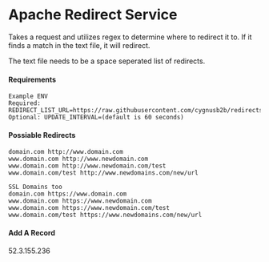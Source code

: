  Apache Redirect Service
========================
Takes a request and utilizes regex to determine where to redirect it to. If it finds a match in the text file, it will redirect. 

The text file needs to be a space seperated list of redirects.

#### Requirements
    Example ENV 
    Required: REDIRECT_LIST_URL=https://raw.githubusercontent.com/cygnusb2b/redirects/master/redirects.txt
    Optional: UPDATE_INTERVAL=(default is 60 seconds)

#### Possiable Redirects
    domain.com http://www.domain.com
    www.domain.com http://www.newdomain.com
    www.domain.com http://www.newdomain.com/test
    www.domain.com/test http://www.newdomains.com/new/url
    
    SSL Domains too
    domain.com https://www.domain.com
    www.domain.com https://www.newdomain.com
    www.domain.com https://www.newdomain.com/test
    www.domain.com/test https://www.newdomains.com/new/url
    
#### Add A Record
52.3.155.236
